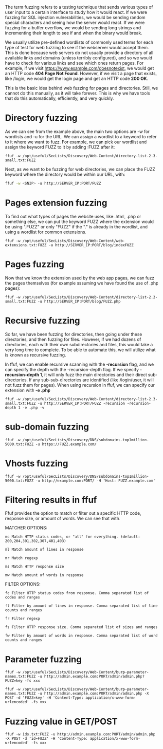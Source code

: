 The term fuzzing refers to a testing technique that sends various types of user input to a certain interface to study how it would react. If we were fuzzing for SQL injection vulnerabilities, we would be sending random special characters and seeing how the server would react. If we were fuzzing for a buffer overflow, we would be sending long strings and incrementing their length to see if and when the binary would break.

We usually utilize pre-defined wordlists of commonly used terms for each type of test for web fuzzing to see if the webserver would accept them. This is done because web servers do not usually provide a directory of all available links and domains (unless terribly configured), and so we would have to check for various links and see which ones return pages. For example, if we visit https://www.example.com/doesnotexist, we would get an HTTP code **404 Page Not Found**. However, if we visit a page that exists, like /login, we would get the login page and get an HTTP code **200 OK**.

This is the basic idea behind web fuzzing for pages and directories. Still, we cannot do this manually, as it will take forever. This is why we have tools that do this automatically, efficiently, and very quickly.

# Directory fuzzing

As we can see from the example above, the main two options are -w for wordlists and -u for the URL. We can assign a wordlist to a keyword to refer to it where we want to fuzz. For example, we can pick our wordlist and assign the keyword FUZZ to it by adding :FUZZ after it:
```
ffuf -w /opt/useful/SecLists/Discovery/Web-Content/directory-list-2.3-small.txt:FUZZ
```

Next, as we want to be fuzzing for web directories, we can place the FUZZ keyword where the directory would be within our URL, with:
```bash
ffuf -w <SNIP> -u http://SERVER_IP:PORT/FUZZ
```

# Pages extension fuzzing

To find out what types of pages the website uses, like .html, .php or something else, we can put the keyword FUZZ where the extension would be using ".FUZZ" or only "FUZZ" if the "." is already in the wordlist, and using a wordlist for common extensions.
```
ffuf -w /opt/useful/SecLists/Discovery/Web-Content/web-extensions.txt:FUZZ -u http://SERVER_IP:PORT/blog/indexFUZZ
```


# Pages fuzzing

Now that we know the extension used by the web app pages, we can fuzz the pages themselves (for example sssuming we have found the use of .php pages):
```
ffuf -w /opt/useful/SecLists/Discovery/Web-Content/directory-list-2.3-small.txt:FUZZ -u http://SERVER_IP:PORT/blog/FUZZ.php
```

# Recursive fuzzing

So far, we have been fuzzing for directories, then going under these directories, and then fuzzing for files. However, if we had dozens of directories, each with their own subdirectories and files, this would take a very long time to complete. To be able to automate this, we will utilize what is known as recursive fuzzing.

In ffuf, we can enable recursive scanning with the **-recursion** flag, and we can specify the depth with the -recursion-depth flag. If we specify **-recursion-depth 1**, it will only fuzz the main directories and their direct sub-directories. If any sub-sub-directories are identified (like /login/user, it will not fuzz them for pages). When using recursion in ffuf, we can specify our extension with **-e .php**
```
ffuf -w /opt/useful/SecLists/Discovery/Web-Content/directory-list-2.3-small.txt:FUZZ -u http://SERVER_IP:PORT/FUZZ -recursion -recursion-depth 1 -e .php -v
```


# sub-domain fuzzing

```
ffuf -w /opt/useful/SecLists/Discovery/DNS/subdomains-top1million-5000.txt:FUZZ -u https://FUZZ.example.com/
```

# Vhosts fuzzing

```
ffuf -w /opt/useful/SecLists/Discovery/DNS/subdomains-top1million-5000.txt:FUZZ -u http://example.com:PORT/ -H 'Host: FUZZ.example.com'
```

# Filtering results in ffuf
Ffuf provides the option to match or filter out a specific HTTP code, response size, or amount of words. We can see that with.

MATCHER OPTIONS:
```
mc Match HTTP status codes, or "all" for everything. (default: 200,204,301,302,307,401,403)

ml Match amount of lines in response

mr Match regexp

ms Match HTTP response size

mw Match amount of words in response
```

FILTER OPTIONS:
```
fc Filter HTTP status codes from response. Comma separated list of codes and ranges

fl Filter by amount of lines in response. Comma separated list of line counts and ranges

fr Filter regexp

fs Filter HTTP response size. Comma separated list of sizes and ranges

fw Filter by amount of words in response. Comma separated list of word counts and ranges
```

# Parameter fuzzing

```
ffuf -w /opt/useful/SecLists/Discovery/Web-Content/burp-parameter-names.txt:FUZZ -u http://admin.example.com:PORT/admin/admin.php?FUZZ=key -fs xxx
```

```
ffuf -w /opt/useful/SecLists/Discovery/Web-Content/burp-parameter-names.txt:FUZZ -u http://admin.example.com:PORT/admin/admin.php -X POST -d 'FUZZ=key' -H 'Content-Type: application/x-www-form-urlencoded' -fs xxx
```

# Fuzzing value in GET/POST
```
ffuf -w ids.txt:FUZZ -u http://admin.example.com:PORT/admin/admin.php -X POST -d 'id=FUZZ' -H 'Content-Type: application/x-www-form-urlencoded' -fs xxx
```
